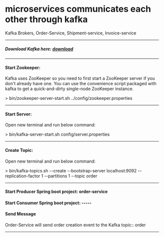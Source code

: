 # microservices communicates each other through kafka
Kafka Brokers, Order-Service, Shipment-service, Invoice-service
<hr/>
<h5> Download Kafka here: <a href="https://kafka.apache.org/downloads">download</a></h5>
<hr/>
<h4> Start Zookeeper:</h4>
<p>Kafka uses ZooKeeper so you need to first start a ZooKeeper server if you don't already have one. You can use the convenience script packaged with kafka to get a quick-and-dirty single-node ZooKeeper instance.</p>
      <span>
          > bin/zookeeper-server-start.sh ../config/zookeeper.properties
      </span>
<hr/>
<h4> Start Server:</h4>
<p>Open new terminal and run below command:</p>
<span>
      > bin/kafka-server-start.sh config/server.properties
</span>
<hr/>
<h4> Create Topic:</h4>
<p>Open new terminal and run below command:</p>
<span>
      > bin/kafka-topics.sh --create --bootstrap-server localhost:9092 --replication-factor 1 --partitions 1 --topic order
</span>
<hr/>
<h4> Start Producer Spring boot project: order-service</h4>
<h4> Start Consumer Spring boot project:  ----- </h4>

<h4> Send Message</h4>
<p>Order-Service will send order creation event to the Kafka topic:: order</p>
<span>

</span>
<hr/>

